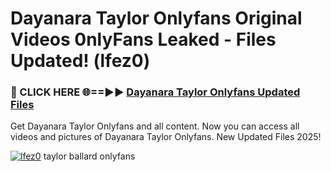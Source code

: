 # Dayanara Taylor Onlyfans Original Videos 0nlyFans Leaked - Files Updated! (lfez0)

<h3>🔴 CLICK HERE 🌐==►► <a href="https://tinyurl.com/brd5kh86" rel="nofollow">Dayanara Taylor Onlyfans Updated Files</a></h3>

Get Dayanara Taylor Onlyfans and all content. Now you can access all videos and pictures of Dayanara Taylor Onlyfans. New Updated Files 2025!

[![lfez0](https://i.imgur.com/K7sEzmb.gif)](https://tinyurl.com/brd5kh86)
taylor ballard onlyfans